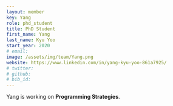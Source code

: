 ```yaml
---
layout: member
key: Yang
role: phd_student
title: PhD Student
first_name: Yang
last_name: Kyu Yoo
start_year: 2020
# email: 
image: /assets/img/team/Yang.png
website: https://www.linkedin.com/in/yang-kyu-yoo-861a7925/
# twitter: 
# github: 
# bib_id: 
---
```

Yang is working on **Programming Strategies**.